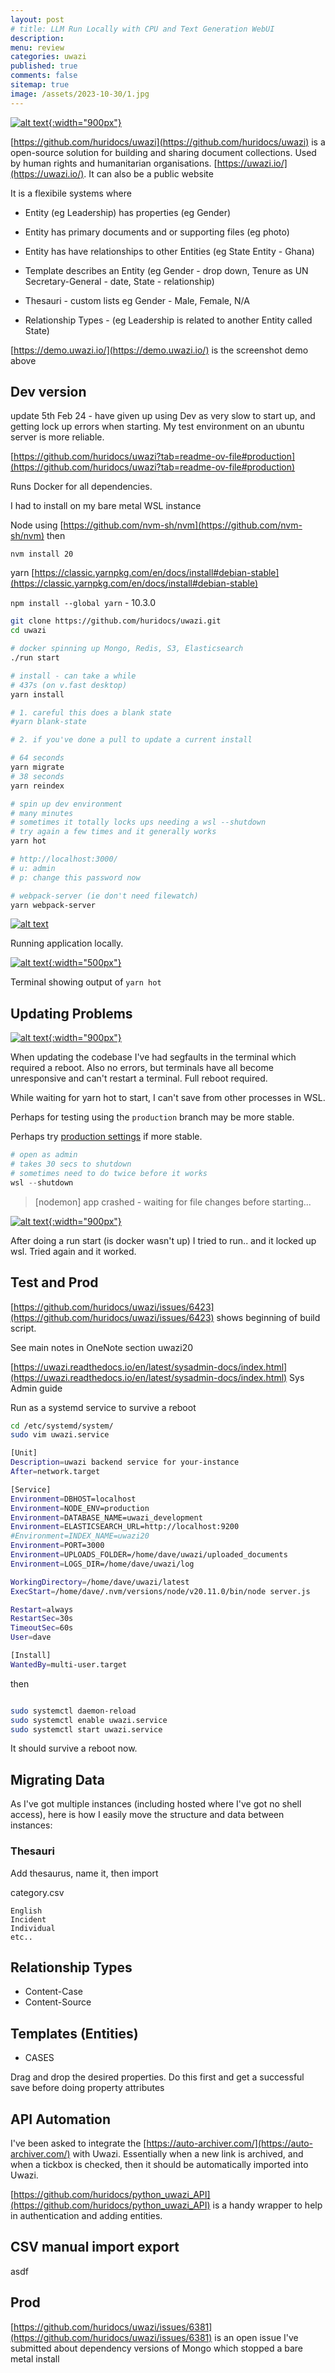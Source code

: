 ```yaml
---
layout: post
# title: LLM Run Locally with CPU and Text Generation WebUI 
description: 
menu: review
categories: uwazi 
published: true 
comments: false     
sitemap: true
image: /assets/2023-10-30/1.jpg
---
```


[![alt text](/assets/2024-01-30/3.jpg "email"){:width="900px"}](/assets/2024-01-30/3.jpg)


[https://github.com/huridocs/uwazi](https://github.com/huridocs/uwazi) is a open-source solution for building and sharing document collections. Used by human rights and humanitarian organisations. [https://uwazi.io/](https://uwazi.io/). It can also be a public website

It is a flexibile systems where

- Entity (eg Leadership) has properties (eg Gender)
- Entity has primary documents and or supporting files (eg photo)
- Entity has have relationships to other Entities (eg State Entity - Ghana)

- Template describes an Entity (eg Gender - drop down, Tenure as UN Secretary-General - date, State - relationship)
- Thesauri - custom lists eg Gender - Male, Female, N/A
- Relationship Types - (eg Leadership is related to another Entity called State)


[https://demo.uwazi.io/](https://demo.uwazi.io/) is the screenshot demo above


## Dev version

update 5th Feb 24 - have given up using Dev as very slow to start up, and getting lock up errors when starting. My test environment on an ubuntu server is more reliable.

[https://github.com/huridocs/uwazi?tab=readme-ov-file#production](https://github.com/huridocs/uwazi?tab=readme-ov-file#production)

Runs Docker for all dependencies.

I had to install on my bare metal WSL instance

Node using [https://github.com/nvm-sh/nvm](https://github.com/nvm-sh/nvm) then 

`nvm install 20`

yarn [https://classic.yarnpkg.com/en/docs/install#debian-stable](https://classic.yarnpkg.com/en/docs/install#debian-stable)

`npm install --global yarn` - 10.3.0


```bash
git clone https://github.com/huridocs/uwazi.git
cd uwazi

# docker spinning up Mongo, Redis, S3, Elasticsearch
./run start

# install - can take a while
# 437s (on v.fast desktop)
yarn install

# 1. careful this does a blank state
#yarn blank-state

# 2. if you've done a pull to update a current install

# 64 seconds
yarn migrate 
# 38 seconds
yarn reindex

# spin up dev environment 
# many minutes
# sometimes it totally locks ups needing a wsl --shutdown
# try again a few times and it generally works
yarn hot

# http://localhost:3000/
# u: admin
# p: change this password now

# webpack-server (ie don't need filewatch)
yarn webpack-server
```

[![alt text](/assets/2024-01-30/1.jpg "email")](/assets/2024-01-30/1.jpg)

Running application locally.

[![alt text](/assets/2024-01-30/2.jpg "email"){:width="500px"}](/assets/2024-01-30/2.jpg)

Terminal showing output of `yarn hot`

## Updating Problems

[![alt text](/assets/2024-01-30/4.jpg "email"){:width="900px"}](/assets/2024-01-30/4.jpg)

When updating the codebase I've had segfaults in the terminal which required a reboot. Also no errors, but terminals have all become unresponsive and can't restart a terminal. Full reboot required.

While waiting for yarn hot to start, I can't save from other processes in WSL. 

Perhaps for testing using the `production` branch may be more stable.

Perhaps try [production settings](https://github.com/huridocs/uwazi/blob/production/SELF_HOSTED_INSTRUCTIONS.md) if more stable.

```powershell
# open as admin
# takes 30 secs to shutdown
# sometimes need to do twice before it works
wsl --shutdown

```
> [nodemon] app crashed - waiting for file changes before starting...

[![alt text](/assets/2024-01-30/5.jpg "email"){:width="900px"}](/assets/2024-01-30/5.jpg)

After doing a run start (is docker wasn't up) I tried to run.. and it locked up wsl. Tried again and it worked.

## Test and Prod

[https://github.com/huridocs/uwazi/issues/6423](https://github.com/huridocs/uwazi/issues/6423) shows beginning of build script.

See main notes in OneNote section uwazi20


[https://uwazi.readthedocs.io/en/latest/sysadmin-docs/index.html](https://uwazi.readthedocs.io/en/latest/sysadmin-docs/index.html) Sys Admin guide


Run as a systemd service to survive a reboot

```bash
cd /etc/systemd/system/
sudo vim uwazi.service

[Unit]
Description=uwazi backend service for your-instance
After=network.target

[Service]
Environment=DBHOST=localhost
Environment=NODE_ENV=production
Environment=DATABASE_NAME=uwazi_development
Environment=ELASTICSEARCH_URL=http://localhost:9200
#Environment=INDEX_NAME=uwazi20
Environment=PORT=3000
Environment=UPLOADS_FOLDER=/home/dave/uwazi/uploaded_documents
Environment=LOGS_DIR=/home/dave/uwazi/log

WorkingDirectory=/home/dave/uwazi/latest
ExecStart=/home/dave/.nvm/versions/node/v20.11.0/bin/node server.js

Restart=always
RestartSec=30s
TimeoutSec=60s
User=dave

[Install]
WantedBy=multi-user.target
```

then

```bash

sudo systemctl daemon-reload
sudo systemctl enable uwazi.service
sudo systemctl start uwazi.service
```

It should survive a reboot now.


## Migrating Data

As I've got multiple instances (including hosted where I've got no shell access), here is how I easily move the structure and data between instances:

### Thesauri

Add thesaurus, name it, then import

category.csv

```csv
English
Incident
Individual
etc..
```

## Relationship Types

- Content-Case
- Content-Source

## Templates (Entities)

- CASES

Drag and drop the desired properties. Do this first and get a successful save before doing property attributes







## API Automation

I've been asked to integrate the [https://auto-archiver.com/](https://auto-archiver.com/) with Uwazi.  Essentially when a new link is archived, and when a tickbox is checked, then it should be automatically imported into Uwazi.

[https://github.com/huridocs/python_uwazi_API](https://github.com/huridocs/python_uwazi_API) is a handy wrapper to help in authentication and adding entities.



## CSV manual import export
asdf



## Prod

[https://github.com/huridocs/uwazi/issues/6381](https://github.com/huridocs/uwazi/issues/6381) is an open issue I've submitted about dependency versions of Mongo which stopped a bare metal install



